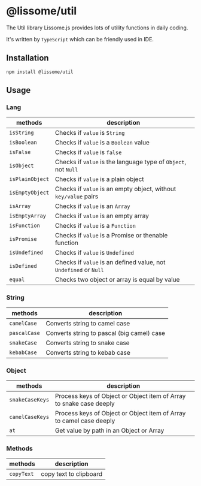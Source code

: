 # @lissome/util

The Util library Lissome.js provides lots of utility functions in daily coding.

It's written by `TypeScript` which can be friendly used in IDE.

## Installation

```
npm install @lissome/util
```

## Usage

### Lang

| methods | description |
| --- | --- |
| `isString` | Checks if `value` is `String` |
| `isBoolean` | Checks if `value` is a `Boolean` value |
| `isFalse` | Checks if `value` is `false` |
| `isObject` | Checks if `value` is the language type of `Object`, not `Null` |
| `isPlainObject` | Checks if `value` is a plain object |
| `isEmptyObject` | Checks if `value` is an empty object, without `key/value` pairs |
| `isArray` | Checks if `value` is an `Array` |
| `isEmptyArray` | Checks if `value` is an empty array |
| `isFunction` | Checks if `value` is a `Function` |
| `isPromise` | Checks if `value` is a Promise or thenable function |
| `isUndefined` | Checks if `value` is `Undefined` |
| `isDefined` | Checks if `value` is an defined value, not `Undefined` or `Null` |
| `equal` | Checks two object or array is equal by value |

### String

| methods | description |
| --- | --- |
| `camelCase` | Converts string to camel case |
| `pascalCase` | Converts string to pascal (big camel) case |
| `snakeCase` | Converts string to snake case |
| `kebabCase` | Converts string to kebab case |

### Object

| methods | description |
| --- | --- |
| `snakeCaseKeys` | Process keys of Object or Object item of Array to snake case deeply |
| `camelCaseKeys` | Process keys of Object or Object item of Array to camel case deeply |
| `at` | Get value by path in an Object or Array |

### Methods

| methods | description |
| --- | --- |
| `copyText` | copy text to clipboard |